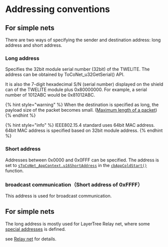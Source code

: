 # Addressing conventions

## For simple nets

There are two ways of specifying the sender and destination address: long address and short address.

### Long address

Specifies the 32bit module serial number (32bit) of the TWELITE. The address can be obtained by ToCoNet_u32GetSerial() API.

It is also the 7-digit hexadecimal S/N (serial number) displayed on the shield can of the TWELITE module plus 0x80000000. For example, a serial number of 1012ABC would be 0x81012ABC.

{% hint style="warning" %}
When the destination is specified as long, the payload size of the packet becomes small. ([Maximum length of a packet](pakettono.md))
{% endhint %}

{% hint style="info" %}
IEEE802.15.4 standard uses 64bit MAC address. 64bit MAC address is specified based on 32bit module address.
{% endhint %}

### Short address

Addresses between 0x0000 and 0x0FFF can be specified. The address is set to [`sToCoNet_AppContext.u16ShortAddress`](../../twelite-net-api-rifurensu/gou-zao-ti/stoconet_appcontext.md) in the [`cbAppColdStart()`](../../twelite-net-api-rifurensu/krubakku/cbappcoldstart.md) function.

### broadcast communication（Short address of 0xFFFF）

This address is used for broadcast communication.

## For simple nets

The long address is mostly used for LayerTree Relay net, where some [special addresses](../nettowkunitsuite/netto-1/nettonoadoresu.md) is defined.

see [Relay net](../nettowkunitsuite/netto-1/) for details.



